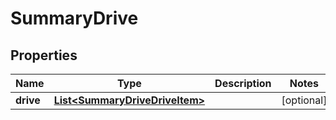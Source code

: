 
# SummaryDrive

## Properties
Name | Type | Description | Notes
------------ | ------------- | ------------- | -------------
**drive** | [**List&lt;SummaryDriveDriveItem&gt;**](SummaryDriveDriveItem.md) |  |  [optional]



